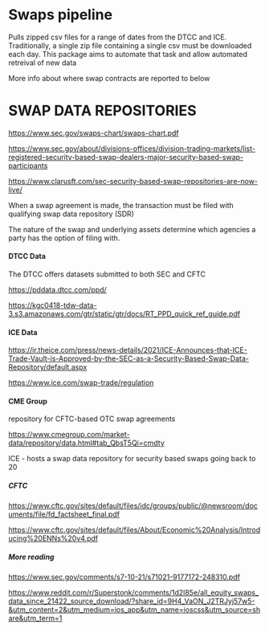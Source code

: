 

# Swaps pipeline

Pulls zipped csv files for a range of dates from the DTCC and ICE. Traditionally, a single zip file containing a single csv must be downloaded each day. This package aims to automate that task and allow automated retreival of new data 

More info about where swap contracts are reported to below


# SWAP DATA REPOSITORIES

https://www.sec.gov/swaps-chart/swaps-chart.pdf

https://www.sec.gov/about/divisions-offices/division-trading-markets/list-registered-security-based-swap-dealers-major-security-based-swap-participants

https://www.clarusft.com/sec-security-based-swap-repositories-are-now-live/

When a swap agreement is made, the transaction must be filed with qualifying swap data repository (SDR)

The nature of the swap and underlying assets determine which agencies a party has the option of filing with. 


#### DTCC Data

The DTCC offers datasets submitted to both SEC and CFTC

https://pddata.dtcc.com/ppd/

https://kgc0418-tdw-data-3.s3.amazonaws.com/gtr/static/gtr/docs/RT_PPD_quick_ref_guide.pdf

#### ICE Data

https://ir.theice.com/press/news-details/2021/ICE-Announces-that-ICE-Trade-Vault-is-Approved-by-the-SEC-as-a-Security-Based-Swap-Data-Repository/default.aspx

https://www.ice.com/swap-trade/regulation


#### CME Group 
repository for CFTC-based OTC swap agreements

https://www.cmegroup.com/market-data/repository/data.html#tab_QbsT5Qi=cmdty



ICE - hosts a swap data repository for security based swaps going back to 20

##### CFTC

https://www.cftc.gov/sites/default/files/idc/groups/public/@newsroom/documents/file/fd_factsheet_final.pdf

https://www.cftc.gov/sites/default/files/About/Economic%20Analysis/Introducing%20ENNs%20v4.pdf




##### More reading
https://www.sec.gov/comments/s7-10-21/s71021-9177172-248310.pdf


https://www.reddit.com/r/Superstonk/comments/1d2l85e/all_equity_swaps_data_since_21422_source_download/?share_id=9H4_VaON_J2TRJyj57w5-&utm_content=2&utm_medium=ios_app&utm_name=ioscss&utm_source=share&utm_term=1